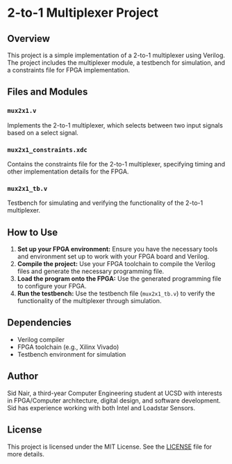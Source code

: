 # 2-to-1 Multiplexer Project

## Overview
This project is a simple implementation of a 2-to-1 multiplexer using Verilog. The project includes the multiplexer module, a testbench for simulation, and a constraints file for FPGA implementation.

## Files and Modules

### `mux2x1.v`
Implements the 2-to-1 multiplexer, which selects between two input signals based on a select signal.

### `mux2x1_constraints.xdc`
Contains the constraints file for the 2-to-1 multiplexer, specifying timing and other implementation details for the FPGA.

### `mux2x1_tb.v`
Testbench for simulating and verifying the functionality of the 2-to-1 multiplexer.

## How to Use

1. **Set up your FPGA environment:** Ensure you have the necessary tools and environment set up to work with your FPGA board and Verilog.
2. **Compile the project:** Use your FPGA toolchain to compile the Verilog files and generate the necessary programming file.
3. **Load the program onto the FPGA:** Use the generated programming file to configure your FPGA.
4. **Run the testbench:** Use the testbench file (`mux2x1_tb.v`) to verify the functionality of the multiplexer through simulation.

## Dependencies

- Verilog compiler
- FPGA toolchain (e.g., Xilinx Vivado)
- Testbench environment for simulation

## Author

Sid Nair, a third-year Computer Engineering student at UCSD with interests in FPGA/Computer architecture, digital design, and software development. Sid has experience working with both Intel and Loadstar Sensors.

## License

This project is licensed under the MIT License. See the [LICENSE](LICENSE) file for more details.


